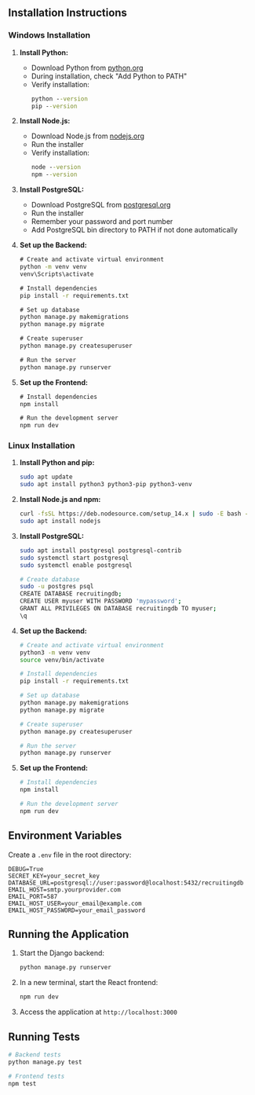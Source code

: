 ## Installation Instructions

### Windows Installation

1. **Install Python:**

   - Download Python from [python.org](https://www.python.org/downloads/)
   - During installation, check "Add Python to PATH"
   - Verify installation:
     ```cmd
     python --version
     pip --version
     ```

2. **Install Node.js:**

   - Download Node.js from [nodejs.org](https://nodejs.org/)
   - Run the installer
   - Verify installation:
     ```cmd
     node --version
     npm --version
     ```

3. **Install PostgreSQL:**

   - Download PostgreSQL from [postgresql.org](https://www.postgresql.org/download/windows/)
   - Run the installer
   - Remember your password and port number
   - Add PostgreSQL bin directory to PATH if not done automatically

4. **Set up the Backend:**

   ```cmd
   # Create and activate virtual environment
   python -m venv venv
   venv\Scripts\activate

   # Install dependencies
   pip install -r requirements.txt

   # Set up database
   python manage.py makemigrations
   python manage.py migrate

   # Create superuser
   python manage.py createsuperuser

   # Run the server
   python manage.py runserver
   ```

5. **Set up the Frontend:**

   ```cmd
   # Install dependencies
   npm install

   # Run the development server
   npm run dev
   ```

### Linux Installation

1. **Install Python and pip:**

   ```bash
   sudo apt update
   sudo apt install python3 python3-pip python3-venv
   ```

2. **Install Node.js and npm:**

   ```bash
   curl -fsSL https://deb.nodesource.com/setup_14.x | sudo -E bash -
   sudo apt install nodejs
   ```

3. **Install PostgreSQL:**

   ```bash
   sudo apt install postgresql postgresql-contrib
   sudo systemctl start postgresql
   sudo systemctl enable postgresql

   # Create database
   sudo -u postgres psql
   CREATE DATABASE recruitingdb;
   CREATE USER myuser WITH PASSWORD 'mypassword';
   GRANT ALL PRIVILEGES ON DATABASE recruitingdb TO myuser;
   \q
   ```

4. **Set up the Backend:**

   ```bash
   # Create and activate virtual environment
   python3 -m venv venv
   source venv/bin/activate

   # Install dependencies
   pip install -r requirements.txt

   # Set up database
   python manage.py makemigrations
   python manage.py migrate

   # Create superuser
   python manage.py createsuperuser

   # Run the server
   python manage.py runserver
   ```

5. **Set up the Frontend:**

   ```bash
   # Install dependencies
   npm install

   # Run the development server
   npm run dev
   ```

## Environment Variables

Create a `.env` file in the root directory:

```env
DEBUG=True
SECRET_KEY=your_secret_key
DATABASE_URL=postgresql://user:password@localhost:5432/recruitingdb
EMAIL_HOST=smtp.yourprovider.com
EMAIL_PORT=587
EMAIL_HOST_USER=your_email@example.com
EMAIL_HOST_PASSWORD=your_email_password
```

## Running the Application

1. Start the Django backend:

   ```bash
   python manage.py runserver
   ```

2. In a new terminal, start the React frontend:

   ```bash
   npm run dev
   ```

3. Access the application at `http://localhost:3000`

## Running Tests

```bash
# Backend tests
python manage.py test

# Frontend tests
npm test
```
